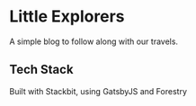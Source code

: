 # Little Explorers

A simple blog to follow along with our travels.

## Tech Stack

Built with Stackbit, using GatsbyJS and Forestry